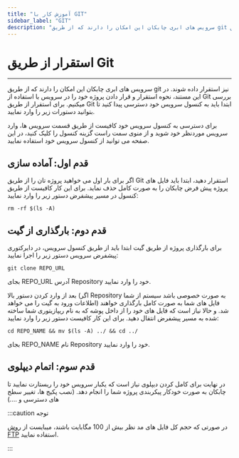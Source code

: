 ```yaml
---
title: "آموزش کار با GIT"
sidebar_label: "GIT"
description: "سرویس های ابری چابکان این امکان را دارند که از طریق git نیز استقرار داده شوند. برای استقرار از طریق git ابتدا باید به کنسول سرویس خود دسترسی پیدا کنید تا بتوانید دستورات زیر را وارد نمایید."
---
```


# استقرار از طریق Git
---

سرویس های ابری چابکان این امکان را دارند که از طریق git نیز استقرار داده شوند. در این مستند، نحوه استقرار و قرار دادن پروژه خود را در سرویس با استفاده از Git بررسی میکنیم. برای استقرار از طریق Git ابتدا باید به کنسول سرویس خود دسترسی پیدا کنید تا بتوانید دستورات زیر را وارد نمایید.

برای دسترسی به کنسول سرویس خود کافیست از طریق قسمت سرویس ها، وارد سرویس موردنظر خود شوید و از منوی سمت راست گزینه کنسول را کلیک کنید، در این صفحه می توانید از کنسول سرویس خود استفاده نمایید.

## قدم اول: آماده سازی

اگر برای بار اول می خواهید پروژه تان را از طریق Git استقرار دهید، ابتدا باید فایل های پروژه پیش فرض چابکان را به صورت کامل حذف نماید. برای این کار کافیست از طریق کنسول در مسیر پیشفرض دستور زیر را وارد نمایید:

```shell
rm -rf $(ls -A)
```

## قدم دوم: بارگذاری از گیت

برای بارگذاری پروژه از طریق گیت ابتدا باید از طریق کنسول سرویس، در دایرکتوری پیشفرض سرویس دستور زیر را اجرا نمایید:

```shell
git clone REPO_URL
```

بجای REPO\_URL آدرس Repository خود را وارد نمایید.

بعد از وارد کردن دستور بالا (اگر Repository به صورت خصوصی باشد سیستم از شما اطلاعات ورود به گیت را می خواهد) فایل های شما به صورت کامل بارگذاری خواهند شد. و حالا نیاز است که فایل های خود را از داخل پوشه که به نام ریپازیتوری شما ساخته شده به مسیر پیشفرض انتقال دهید. برای این کار کافیست دستور زیر را وارد نمایید:

```shell
cd REPO_NAME && mv $(ls -A) ../ && cd ../
```

بجای REPO\_NAME نام Repository خود را وارد نمایید.

## قدم سوم: اتمام دیپلوی

در نهایت برای کامل کردن دیپلوی نیاز است که یکبار سرویس خود را ریستارت نمایید تا چابکان به صورت خودکار پیکربندی پروژه شما را انجام دهد. (نصب پکیج ها، تغییر سطح های دسترسی و ….)

:::caution توجه

در صورتی که حجم کل فایل های مد نظر بیش از 100 مگابایت باشند، میبایست از [روش FTP](https://docs.chabokan.net/deploy/ftp/) استفاده نمایید.

:::
